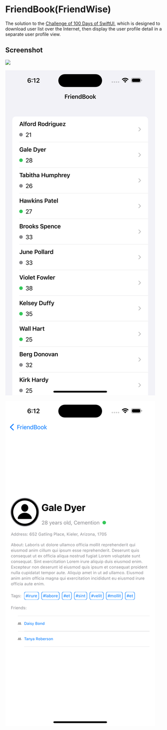 # FriendBook(FriendWise)

The solution to the [Challenge of 100 Days of SwiftUI](https://www.hackingwithswift.com/guide/ios-swiftui/5/3/challenge), which is designed to download user list over the Internet, then display the user profile detail in a separate user profile view.

## Screenshot

![](./img/friendbook.gif)

![](./img/friendbook1.png)

![](./img/friendbook2.png)
